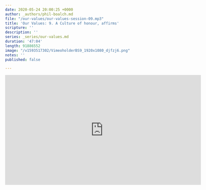 ```yaml
---
date: 2020-05-24 20:00:25 +0000
author: _authors/phil-boalch.md
file: "/our-values/our-values-session-09.mp3"
title: 'Our Values: 9. A Culture of honour, affirms'
scripture: ''
description: ''
series: _series/our-values.md
duration: '47:04'
length: 91886552
image: "/v1593517302/VimeoholderBS9_1920x1080_djfzj6.png"
notes: ''
published: false

---
```

<iframe src="https://player.vimeo.com/video/431776850" width="640" height="360" frameborder="0" allow="autoplay; fullscreen" allowfullscreen></iframe>
